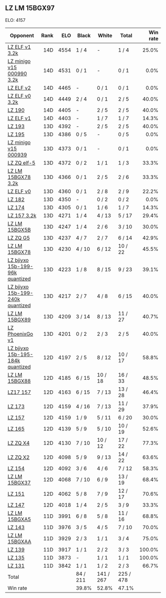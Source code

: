## LZ LM 15BGX97 ##

ELO: 4157

Opponent | Rank | ELO | Black | White | Total | Win rate
---------|-----:|----:|-------|-------|-------|-------:
[LZ ELF v1 3.2k](LZ%20ELF%20v1%203.2k.md) | 14D | 4554 | 1 / 4 | - | 1 / 4 | 25.0%
[LZ minigo v15 000990 3.2k](LZ%20minigo%20v15%20000990%203.2k.md) | 14D | 4531 | 0 / 1 | - | 0 / 1 | 0.0%
[LZ ELF v2](LZ%20ELF%20v2.md) | 14D | 4465 | - | 0 / 1 | 0 / 1 | 0.0%
[LZ ELF v0 3.2k](LZ%20ELF%20v0%203.2k.md) | 14D | 4449 | 2 / 4 | 0 / 1 | 2 / 5 | 40.0%
[LZ 190](LZ%20190.md) | 14D | 4405 | - | 2 / 5 | 2 / 5 | 40.0%
[LZ ELF v1](LZ%20ELF%20v1.md) | 14D | 4403 | - | 1 / 7 | 1 / 7 | 14.3%
[LZ 193](LZ%20193.md) | 13D | 4392 | - | 2 / 5 | 2 / 5 | 40.0%
[LZ 195](LZ%20195.md) | 13D | 4386 | 0 / 5 | - | 0 / 5 | 0.0%
[LZ minigo v15 000939](LZ%20minigo%20v15%20000939.md) | 13D | 4373 | 0 / 1 | - | 0 / 1 | 0.0%
[LZ ZQ elf-5](LZ%20ZQ%20elf-5.md) | 13D | 4372 | 0 / 2 | 1 / 1 | 1 / 3 | 33.3%
[LZ LM 15BGX78 3.2k](LZ%20LM%2015BGX78%203.2k.md) | 13D | 4366 | 0 / 1 | 2 / 5 | 2 / 6 | 33.3%
[LZ ELF v0](LZ%20ELF%20v0.md) | 13D | 4360 | 0 / 1 | 2 / 8 | 2 / 9 | 22.2%
[LZ 182](LZ%20182.md) | 13D | 4350 | - | 0 / 2 | 0 / 2 | 0.0%
[LZ 174](LZ%20174.md) | 13D | 4305 | 0 / 1 | 1 / 6 | 1 / 7 | 14.3%
[LZ 157 3.2k](LZ%20157%203.2k.md) | 13D | 4271 | 1 / 4 | 4 / 13 | 5 / 17 | 29.4%
[LZ LM 15BGX5B](LZ%20LM%2015BGX5B.md) | 13D | 4247 | 1 / 4 | 2 / 6 | 3 / 10 | 30.0%
[LZ ZQ G5](LZ%20ZQ%20G5.md) | 13D | 4237 | 4 / 7 | 2 / 7 | 6 / 14 | 42.9%
[LZ LM 15BGX78](LZ%20LM%2015BGX78.md) | 13D | 4230 | 4 / 10 | 6 / 12 | 10 / 22 | 45.5%
[LZ bjiyxo 15b-199-96k quantized](LZ%20bjiyxo%2015b-199-96k%20quantized.md) | 13D | 4223 | 1 / 8 | 8 / 15 | 9 / 23 | 39.1%
[LZ bjiyxo 15b-199-240k quantized](LZ%20bjiyxo%2015b-199-240k%20quantized.md) | 13D | 4217 | 2 / 7 | 4 / 8 | 6 / 15 | 40.0%
[LZ LM 15BGX89](LZ%20LM%2015BGX89.md) | 13D | 4209 | 3 / 14 | 8 / 13 | 11 / 27 | 40.7%
[LZ PhoenixGo v1](LZ%20PhoenixGo%20v1.md) | 13D | 4201 | 0 / 2 | 2 / 3 | 2 / 5 | 40.0%
[LZ bjiyxo 15b-195-184k quantized](LZ%20bjiyxo%2015b-195-184k%20quantized.md) | 12D | 4197 | 2 / 5 | 8 / 12 | 10 / 17 | 58.8%
[LZ LM 15BGX88](LZ%20LM%2015BGX88.md) | 12D | 4185 | 6 / 15 | 10 / 18 | 16 / 33 | 48.5%
[LZ17 157](LZ17%20157.md) | 12D | 4163 | 6 / 15 | 7 / 13 | 13 / 28 | 46.4%
[LZ 173](LZ%20173.md) | 12D | 4159 | 4 / 16 | 7 / 13 | 11 / 29 | 37.9%
[LZ 157](LZ%20157.md) | 12D | 4159 | 1 / 9 | 5 / 11 | 6 / 20 | 30.0%
[LZ 165](LZ%20165.md) | 12D | 4139 | 5 / 9 | 5 / 10 | 10 / 19 | 52.6%
[LZ ZQ X4](LZ%20ZQ%20X4.md) | 12D | 4130 | 7 / 10 | 10 / 12 | 17 / 22 | 77.3%
[LZ ZQ X2](LZ%20ZQ%20X2.md) | 12D | 4098 | 5 / 9 | 9 / 13 | 14 / 22 | 63.6%
[LZ 154](LZ%20154.md) | 12D | 4092 | 3 / 6 | 4 / 6 | 7 / 12 | 58.3%
[LZ LM 15BGX37](LZ%20LM%2015BGX37.md) | 12D | 4068 | 7 / 10 | 6 / 9 | 13 / 19 | 68.4%
[LZ 151](LZ%20151.md) | 12D | 4062 | 5 / 8 | 7 / 9 | 12 / 17 | 70.6%
[LZ 147](LZ%20147.md) | 12D | 4018 | 1 / 4 | 2 / 5 | 3 / 9 | 33.3%
[LZ LM 15BGXA5](LZ%20LM%2015BGXA5.md) | 11D | 3991 | 6 / 8 | 5 / 8 | 11 / 16 | 68.8%
[LZ 143](LZ%20143.md) | 11D | 3976 | 3 / 5 | 4 / 5 | 7 / 10 | 70.0%
[LZ LM 15BGXAA](LZ%20LM%2015BGXAA.md) | 11D | 3929 | 2 / 3 | 1 / 1 | 3 / 4 | 75.0%
[LZ 139](LZ%20139.md) | 11D | 3917 | 1 / 1 | 2 / 2 | 3 / 3 | 100.0%
[LZ 135](LZ%20135.md) | 11D | 3873 | - | 1 / 1 | 1 / 1 | 100.0%
[LZ 131](LZ%20131.md) | 11D | 3842 | 1 / 1 | 1 / 2 | 2 / 3 | 66.7%
Total | | | 84 / 211 | 141 / 267 | 225 / 478 | 
Win rate| | | 39.8% | 52.8% | 47.1% | 
